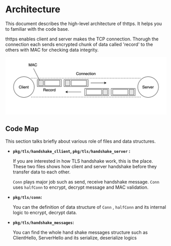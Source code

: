 # Architecture

This document describes the high-level architecture of thttps. It helps you to familiar with the code base. 

thttps enables client and server makes the TCP connection. Thorugh the connection each sends encrypted chunk of data called 'record' to the others with MAC for checking data integrity.

![HTTPS_BIRDEYE_VIEW](THTTPS_BIRDEYE_VIEW.png)

## Code Map

This section talks briefly about various role of files and data structures.

- **`pkg/tls/handshake_cllient`, `pkg/tls/handshake_server` :** 

  If you are interested in how TLS handshake work, this is the place. These two files shows how client and server handshake before they transfer data to each other.

  `Conn` plays major job such as send, receive handshake message. `Conn` uses `halfConn` to encrypt, decrypt message and MAC validation.

- **`pkg/tls/conn`:**

  You can the definition of data structure of `Conn` , `halfConn` and its internal logic to encrypt, decrypt data. 

- **`pkg/tls/handshake_messages`:**

  You can find the whole hand shake messages structure such as ClientHello, ServerHello and its serialize, deserialize logics

